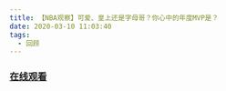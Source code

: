 ```yaml
---
title: 【NBA观察】可爱、皇上还是字母哥？你心中的年度MVP是？
date: 2020-03-10 11:03:40
tags:
  - 回顾
---
```


### <a href="https://www.weibo.com/tv/v/IxVplhV42?fid=1034:4480851790987293" target="_blank">在线观看</a>

